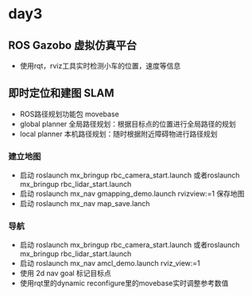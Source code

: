 # day3 

## ROS Gazobo 虚拟仿真平台
* 使用rqt，rviz工具实时检测小车的位置，速度等信息



## 即时定位和建图 SLAM
* ROS路径规划功能包 movebase 
* global planner 全局路径规划：根据目标点的位置进行全局路径的规划
* local planner 本机路径规划：随时根据附近障碍物进行路径规划



### 建立地图
* 启动 roslaunch mx_bringup rbc_camera_start.launch
或者roslaunch mx_bringup rbc_lidar_start.launch
* 启动 roslaunch mx_nav gmapping_demo.launch rvizview:=1
保存地图
* 启动 roslaunch mx_nav map_save.lanch

### 导航
* 启动 roslaunch mx_bringup rbc_camera_start.launch
或者roslaunch mx_bringup rbc_lidar_start.launch
* 启动 roslaunch mx_nav amcl_demo.launch rviz_view:=1
* 使用 2d nav goal 标记目标点
* 使用rqt里的dynamic reconfigure里的movebase实时调整参考数值





